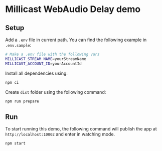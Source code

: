 # Millicast WebAudio Delay demo

## Setup
Add a `.env` file in current path. You can find the following example in `.env.sample`:
```sh
# Make a .env file with the following vars
MILLICAST_STREAM_NAME=yourStreamName
MILLICAST_ACCOUNT_ID=yourAccountId
```

Install all dependencies using:
```sh
npm ci
```

Create `dist` folder using the following command:
```sh
npm run prepare
```
## Run
To start running this demo, the following command will publish the app at `http://localhost:10002` and enter in watching mode.
```sh
npm start
```
